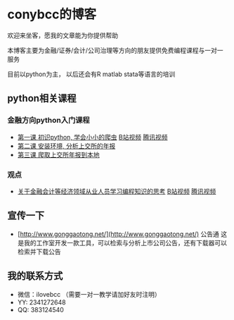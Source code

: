 # conybcc的博客
欢迎来坐客，愿我的文章能为你提供帮助

本博客主要为金融/证券/会计/公司治理等方向的朋友提供免费编程课程与一对一服务

目前以python为主， 以后还会有R matlab stata等语言的培训

## python相关课程

### 金融方向python入门课程
- [第一课 初识python, 学会小小的爬虫](topic/20181108_python_lesson1.md) [B站视频](https://www.bilibili.com/video/av35831119/) [腾讯视频](https://v.qq.com/x/page/y0791vq97oj.html)
- [第二课 安装环境, 分析上交所的年报](topic/20181109_python_lesson2.md)
- [第三课 爬取上交所年报到本地](topic/20181111_python_lesson3.md)

### 观点
- [关于金融会计等经济领域从业人员学习编程知识的思考](topic/20181110_viewpoint_about_learn_program.md) [B站视频](https://www.bilibili.com/video/av35837780/) [腾讯视频](https://v.qq.com/x/page/g0791m24ohq.html)

## 宣传一下
- [http://www.gonggaotong.net/](http://www.gonggaotong.net/) 公告通 这是我的工作室开发一款工具，可以检索与分析上市公司公告，还有下载器可以检索并下载公告

## 我的联系方式
- 微信：ilovebcc （需要一对一教学请加好友时注明）
- YY: 2341272648
- QQ: 383124540